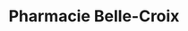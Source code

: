 ---
title: "Pharmacie Belle-Croix"
url: /ozoir-la-ferriere/pharmacie-belle-croix/
shop: Drogerie
---